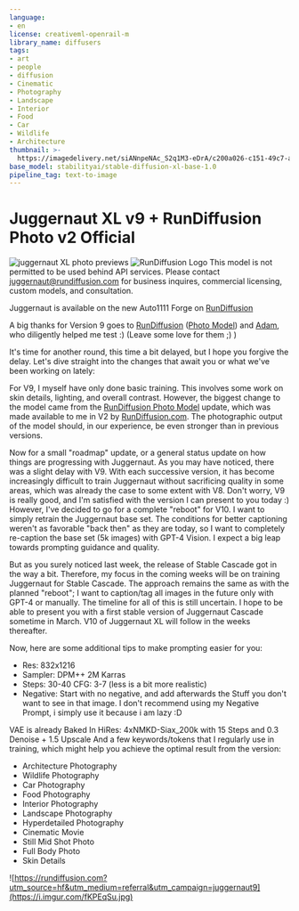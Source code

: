 ```yaml
---
language:
- en
license: creativeml-openrail-m
library_name: diffusers
tags:
- art
- people
- diffusion
- Cinematic
- Photography
- Landscape
- Interior
- Food
- Car
- Wildlife
- Architecture
thumbnail: >-
  https://imagedelivery.net/siANnpeNAc_S2q1M3-eDrA/c200a026-c151-49c7-afbc-241fe943b300/padthumb
base_model: stabilityai/stable-diffusion-xl-base-1.0
pipeline_tag: text-to-image
---
```


# Juggernaut XL v9 + RunDiffusion Photo v2 Official
![juggernaut XL photo previews](https://imagedelivery.net/siANnpeNAc_S2q1M3-eDrA/c200a026-c151-49c7-afbc-241fe943b300/public)
![RunDiffusion Logo](https://imagedelivery.net/siANnpeNAc_S2q1M3-eDrA/ca2b388d-a835-490c-dec0-e764bee8d000/micro)
This model is not permitted to be used behind API services. Please contact [juggernaut@rundiffusion.com](mailto:juggernaut@rundiffusion.com) for business inquires, commercial licensing, custom models, and consultation.

Juggernaut is available on the new Auto1111 Forge on [RunDiffusion](http://rundiffusion.com/?utm_source=huggingface&utm_medium=referral&utm_campaign=Kandoo)

A big thanks for Version 9 goes to  [RunDiffusion](http://rundiffusion.com/?utm_source=huggingface&utm_medium=referral&utm_campaign=Kandoo)  ([Photo Model](https://rundiffusion.com/rundiffusion-photo/?utm_source=huggingface&utm_medium=referral&utm_campaign=Kandoo)) and  [Adam](https://twitter.com/Colorblind_Adam), who diligently helped me test :) (Leave some love for them ;) )

It's time for another round, this time a bit delayed, but I hope you forgive the delay. Let's dive straight into the changes that await you or what we've been working on lately:

For V9, I myself have only done basic training. This involves some work on skin details, lighting, and overall contrast. However, the biggest change to the model came from the [RunDiffusion Photo Model](https://rundiffusion.com/rundiffusion-photo/?utm_source=huggingface&utm_medium=referral&utm_campaign=Kandoo) update, which was made available to me in V2 by [RunDiffusion.com](https://rundiffusion.com/?utm_source=huggingface&utm_medium=referral&utm_campaign=Kandoo). The photographic output of the model should, in our experience, be even stronger than in previous versions.

Now for a small "roadmap" update, or a general status update on how things are progressing with Juggernaut. As you may have noticed, there was a slight delay with V9. With each successive version, it has become increasingly difficult to train Juggernaut without sacrificing quality in some areas, which was already the case to some extent with V8. Don't worry, V9 is really good, and I'm satisfied with the version I can present to you today :) However, I've decided to go for a complete "reboot" for V10. I want to simply retrain the Juggernaut base set. The conditions for better captioning weren't as favorable "back then" as they are today, so I want to completely re-caption the base set (5k images) with GPT-4 Vision. I expect a big leap towards prompting guidance and quality.

But as you surely noticed last week, the release of Stable Cascade got in the way a bit. Therefore, my focus in the coming weeks will be on training Juggernaut for Stable Cascade. The approach remains the same as with the planned "reboot"; I want to caption/tag all images in the future only with GPT-4 or manually. The timeline for all of this is still uncertain. I hope to be able to present you with a first stable version of Juggernaut Cascade sometime in March. V10 of Juggernaut XL will follow in the weeks thereafter.

Now, here are some additional tips to make prompting easier for you:

 - Res: 832x1216
 - Sampler: DPM++ 2M Karras
 - Steps: 30-40 CFG: 3-7 (less is
   a bit more realistic)
 - Negative: Start with no negative, and add afterwards the Stuff you don't want to see in that image. I don't recommend using my Negative Prompt, i simply use it because i am lazy  :D

VAE is already Baked In
HiRes: 4xNMKD-Siax_200k with 15 Steps and 0.3 Denoise + 1.5 Upscale
And a few keywords/tokens that I regularly use in training, which might help you achieve the optimal result from the version:

 - Architecture Photography
 - Wildlife Photography
 - Car Photography
 - Food Photography
 - Interior Photography
 - Landscape Photography
 - Hyperdetailed Photography
 - Cinematic Movie
 - Still Mid Shot Photo
 - Full Body Photo
 - Skin Details

![https://rundiffusion.com?utm_source=hf&utm_medium=referral&utm_campaign=juggernaut9](https://i.imgur.com/fKPEqSu.jpg)